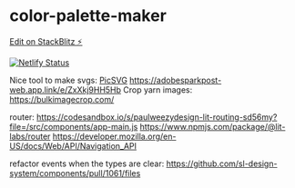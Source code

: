 # color-palette-maker

[Edit on StackBlitz ⚡️](https://stackblitz.com/edit/vitejs-vite-y7e9et)

[![Netlify Status](https://api.netlify.com/api/v1/badges/8be86204-9801-4d1f-9d3a-276fcb415b4d/deploy-status)](https://app.netlify.com/sites/colour-palette-maker/deploys)


Nice tool to make svgs: [PicSVG](https://picsvg.com/)
https://adobesparkpost-web.app.link/e/ZxXkj9HH5Hb
Crop yarn images: https://bulkimagecrop.com/

router:
https://codesandbox.io/s/paulweezydesign-lit-routing-sd56my?file=/src/components/app-main.js
https://www.npmjs.com/package/@lit-labs/router
https://developer.mozilla.org/en-US/docs/Web/API/Navigation_API

refactor events when the types are clear: https://github.com/sl-design-system/components/pull/1061/files
